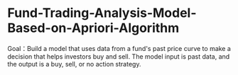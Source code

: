 # Fund-Trading-Analysis-Model-Based-on-Apriori-Algorithm
Goal：Build a model that uses data from a fund's past price curve to make a decision that helps investors buy and sell. The model input is past data, and the output is a buy, sell, or no action strategy.
